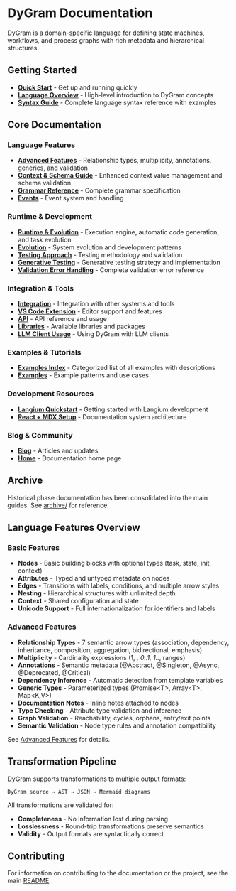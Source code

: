 # DyGram Documentation

DyGram is a domain-specific language for defining state machines, workflows, and process graphs with rich metadata and hierarchical structures.

## Getting Started

- **[Quick Start](QuickStart.mdx)** - Get up and running quickly
- **[Language Overview](LanguageOverview.mdx)** - High-level introduction to DyGram concepts
- **[Syntax Guide](SyntaxGuide.mdx)** - Complete language syntax reference with examples

## Core Documentation

### Language Features
- **[Advanced Features](AdvancedFeatures.mdx)** - Relationship types, multiplicity, annotations, generics, and validation
- **[Context & Schema Guide](ContextAndSchemaGuide.mdx)** - Enhanced context value management and schema validation
- **[Grammar Reference](GrammarReference.mdx)** - Complete grammar specification
- **[Events](Events.mdx)** - Event system and handling

### Runtime & Development
- **[Runtime & Evolution](RuntimeAndEvolution.mdx)** - Execution engine, automatic code generation, and task evolution
- **[Evolution](Evolution.mdx)** - System evolution and development patterns
- **[Testing Approach](TestingApproach.mdx)** - Testing methodology and validation
- **[Generative Testing](GenerativeTesting.mdx)** - Generative testing strategy and implementation
- **[Validation Error Handling](ValidationErrorHandling.mdx)** - Complete validation error reference

### Integration & Tools
- **[Integration](Integration.mdx)** - Integration with other systems and tools
- **[VS Code Extension](VscodeExtension.mdx)** - Editor support and features
- **[API](Api.mdx)** - API reference and usage
- **[Libraries](Libraries.mdx)** - Available libraries and packages
- **[LLM Client Usage](LlmClientUsage.mdx)** - Using DyGram with LLM clients

### Examples & Tutorials
- **[Examples Index](ExamplesIndex.mdx)** - Categorized list of all examples with descriptions
- **[Examples](Examples.mdx)** - Example patterns and use cases

### Development Resources
- **[Langium Quickstart](LangiumQuickstart.mdx)** - Getting started with Langium development
- **[React + MDX Setup](ReactMdxSetup.mdx)** - Documentation system architecture

### Blog & Community
- **[Blog](Blog.mdx)** - Articles and updates
- **[Home](Index.mdx)** - Documentation home page

## Archive

Historical phase documentation has been consolidated into the main guides. See [archive/](archive/) for reference.

## Language Features Overview

### Basic Features
- **Nodes** - Basic building blocks with optional types (task, state, init, context)
- **Attributes** - Typed and untyped metadata on nodes
- **Edges** - Transitions with labels, conditions, and multiple arrow styles
- **Nesting** - Hierarchical structures with unlimited depth
- **Context** - Shared configuration and state
- **Unicode Support** - Full internationalization for identifiers and labels

### Advanced Features
- **Relationship Types** - 7 semantic arrow types (association, dependency, inheritance, composition, aggregation, bidirectional, emphasis)
- **Multiplicity** - Cardinality expressions (1, *, 0..1, 1..*, ranges)
- **Annotations** - Semantic metadata (@Abstract, @Singleton, @Async, @Deprecated, @Critical)
- **Dependency Inference** - Automatic detection from template variables
- **Generic Types** - Parameterized types (Promise\<T\>, Array\<T\>, Map\<K,V\>)
- **Documentation Notes** - Inline notes attached to nodes
- **Type Checking** - Attribute type validation and inference
- **Graph Validation** - Reachability, cycles, orphans, entry/exit points
- **Semantic Validation** - Node type rules and annotation compatibility

See [Advanced Features](AdvancedFeatures.mdx) for details.

## Transformation Pipeline

DyGram supports transformations to multiple output formats:
```
DyGram source → AST → JSON → Mermaid diagrams
```

All transformations are validated for:
- **Completeness** - No information lost during parsing
- **Losslessness** - Round-trip transformations preserve semantics
- **Validity** - Output formats are syntactically correct

## Contributing

For information on contributing to the documentation or the project, see the main [README](../README.md).

